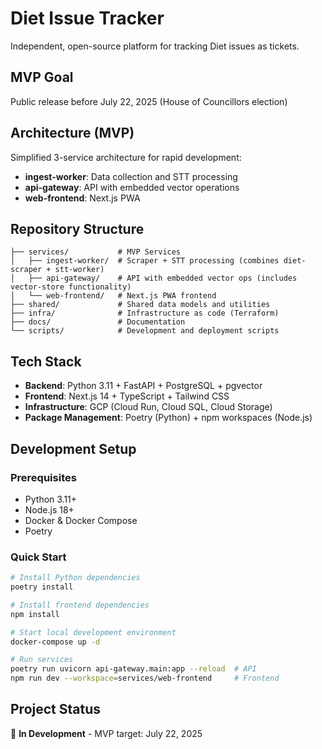 # Diet Issue Tracker

Independent, open-source platform for tracking Diet issues as tickets.

## MVP Goal
Public release before July 22, 2025 (House of Councillors election)

## Architecture (MVP)
Simplified 3-service architecture for rapid development:
- **ingest-worker**: Data collection and STT processing
- **api-gateway**: API with embedded vector operations
- **web-frontend**: Next.js PWA

## Repository Structure
```
├── services/           # MVP Services
│   ├── ingest-worker/  # Scraper + STT processing (combines diet-scraper + stt-worker)
│   ├── api-gateway/    # API with embedded vector ops (includes vector-store functionality)
│   └── web-frontend/   # Next.js PWA frontend
├── shared/             # Shared data models and utilities
├── infra/              # Infrastructure as code (Terraform)
├── docs/               # Documentation
└── scripts/            # Development and deployment scripts
```

## Tech Stack
- **Backend**: Python 3.11 + FastAPI + PostgreSQL + pgvector
- **Frontend**: Next.js 14 + TypeScript + Tailwind CSS
- **Infrastructure**: GCP (Cloud Run, Cloud SQL, Cloud Storage)
- **Package Management**: Poetry (Python) + npm workspaces (Node.js)

## Development Setup

### Prerequisites
- Python 3.11+
- Node.js 18+
- Docker & Docker Compose
- Poetry

### Quick Start
```bash
# Install Python dependencies
poetry install

# Install frontend dependencies  
npm install

# Start local development environment
docker-compose up -d

# Run services
poetry run uvicorn api-gateway.main:app --reload  # API
npm run dev --workspace=services/web-frontend     # Frontend
```

## Project Status
🚧 **In Development** - MVP target: July 22, 2025